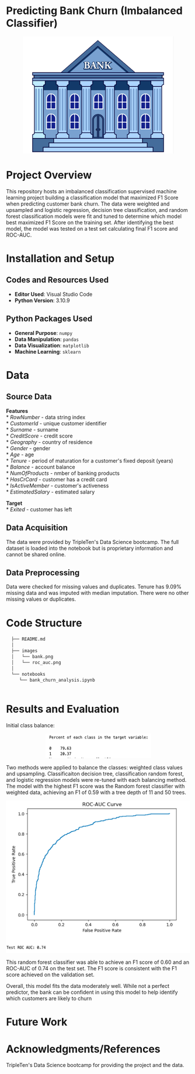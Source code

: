 # Predicting Bank Churn (Imbalanced Classifier)

<p align="center">
  <img src="/images/bank.png" 
  alt="Image of gold recovery stages">
</p>

# Project Overview

This repository hosts an imbalanced classification supervised machine learning project building a classification model that maximized F1 Score when predicting customer bank churn. The data were weighted and upsampled and logistic regression, decision tree classification, and random forest classification models were fit and tuned to determine which model best maximized F1 Score on the training set. After identifying the best model, the model was tested on a test set calculating final F1 score and ROC-AUC.

# Installation and Setup

## Codes and Resources Used

  - <b>Editor Used</b>: Visual Studio Code
  - <b>Python Version</b>: 3.10.9

## Python Packages Used

  - <b>General Purpose</b>: ```numpy```
  - <b>Data Manipulation</b>: ```pandas```
  - <b>Data Visualization</b>: ```matplotlib```
  - <b>Machine Learning</b>: ```sklearn```
    
# Data

## Source Data

<b>Features</b>  
    * *RowNumber* - data string index  
    * *CustomerId* - unique customer identifier  
    * *Surname* - surname  
    * *CreditScore* - credit score  
    * *Geography* - country of residence  
    * *Gender* - gender  
    * *Age* - age  
    * *Tenure* - period of maturation for a customer's fixed deposit (years)  
    * *Balance* - account balance  
    * *NumOfProducts* - nmber of banking products  
    * *HasCrCard* - customer has a credit card  
    * *IsActiveMember* - customer's activeness  
    * *EstimatedSalary* - estimated salary  

<b>Target</b>  
    * *Exited* - customer has left  


## Data Acquisition

The data were provided by TripleTen's Data Science bootcamp. The full dataset is loaded into the notebook but is proprietary information and cannot be shared online.

## Data Preprocessing

Data were checked for missing values and duplicates. Tenure has 9.09% missing data and was imputed with median imputation. There were no other missing values or duplicates.
 
# Code Structure
```
  ├── README.md          
  │
  ├── images
  │   └── bank.png  
  │   └── roc_auc.png    
  │
  └── notebooks  
     └── bank_churn_analysis.ipynb
 
```

# Results and Evaluation

Initial class balance:

<p align="center">
  <img src="/images/class_balance.png" 
  alt="ROC-AUC of Test Set">
</p>

Two methods were applied to balance the classes: weighted class values and upsampling. Classificaiton decision tree, classification random forest, and logistic regression models were re-tuned with each balancing method. The model with the highest F1 score was the Random forest classifier with weighted data, achieving an F1 of 0.59 with a tree depth of 11 and 50 trees.  

<p align="left">
  <img src="/images/roc_auc.png" 
  alt="ROC-AUC of Test Set">
</p>

This random forest classifier was able to achieve an F1 score of 0.60 and an ROC-AUC of 0.74 on the test set. The F1 score is consistent with the F1 score achieved on the validation set.

Overall, this model fits the data moderately well. While not a perfect predictor, the bank can be confident in using this model to help identify which customers are likely to churn


# Future Work

# Acknowledgments/References

TripleTen's Data Science bootcamp for providing the project and the data.

